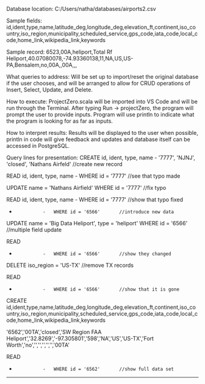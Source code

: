 Database location: C:/Users/natha/databases/airports2.csv

Sample fields: id,ident,type,name,latitude_deg,longitude_deg,elevation_ft,continent,iso_country,iso_region,municipality,scheduled_service,gps_code,iata_code,local_code,home_link,wikipedia_link,keywords

Sample record: 
6523,00A,heliport,Total Rf Heliport,40.07080078,-74.93360138,11,NA,US,US-PA,Bensalem,no,00A,,00A,,,

What queries to address: Will be set up to import/reset the original database if the user chooses, and will be arranged to allow for CRUD operations of Insert, Select, Update, and Delete.

How to execute: ProjectZero.scala will be imported into VS Code and will be run through the Terminal. After typing Run -> projectZero, the program will prompt the user to provide inputs.
Program will use println to indicate what the program is looking for as far as inputs.

How to interpret results: Results will be displayed to the user when possible, println in code will give feedback and updates and database itself can be accessed in PostgreSQL.



Query lines for presentation:
CREATE
id, ident, type, name  		-  	'7777', 'NJNJ', 'closed', 'Nathans Airfeld'   //create new record

READ
id, ident, type, name		-       WHERE id = '7777'		//see that typo made

UPDATE
name = 'Nathans Airfield' WHERE id = '7777'				//fix typo

READ
id, ident, type, name		-       WHERE id = '7777'		//show that typo fixed
*				-	WHERE id = '6566'		//introduce new data

UPDATE
name = 'Big Data Heliport', type = 'heliport' WHERE id = '6566'		//multiple field update

READ 
*				-	WHERE id = '6566'		//show they changed

DELETE
iso_region = 'US-TX'							//remove TX records

READ
*				-	WHERE id = '6566'		//show that it is gone

CREATE
id,ident,type,name,latitude_deg,longitude_deg,elevation_ft,continent,iso_country,iso_region,municipality,scheduled_service,gps_code,iata_code,local_code,home_link,wikipedia_link,keywords

'6562','00TA','closed','SW Region FAA Heliport','32.8269','-97.305801','598','NA','US','US-TX','Fort Worth','no','','','','','','00TA'

READ
*				- 	WHERE id = '6562'		//show full data set
---------

